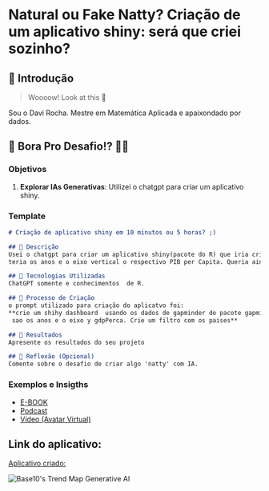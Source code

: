 # Natural ou Fake Natty? Criação de um aplicativo shiny: será que criei sozinho?

## 🚀 Introdução

> Woooow! Look at this 👀

Sou o Davi Rocha. Mestre em Matemática Aplicada e apaixondado por dados.

## 🎯 Bora Pro Desafio!? 💪🤓

### Objetivos

1. **Explorar IAs Generativas**: Utilizei o chatgpt para criar um aplicativo shiny. 


### Template

```markdown
# Criação de aplicativo shiny em 10 minutos ou 5 horas? ;)

## 📒 Descrição
Usei o chatgpt para criar um aplicativo shiny(pacote do R) que iria criar um gráfico de linha onde o eixo horizontal
teria os anos e o eixo vertical o respectivo PIB per Capita. Queria ainda um filtro para visualizar paises diferentes.

## 🤖 Tecnologias Utilizadas
ChatGPT somente e conhecimentos  de R.

## 🧐 Processo de Criação
o prompt utilizado para criação do aplicatvo foi:
**crie um shihy dashboard  usando os dados de gapminder do pacote gapminder,  criando um grafico de linha onde o eixo x
 sao os anos e o eixo y gdpPerca. Crie um filtro com os paises**

## 🚀 Resultados
Apresente os resultados do seu projeto

## 💭 Reflexão (Opcional)
Comente sobre o desafio de criar algo 'natty' com IA.
```

### Exemplos e Insigths

- [E-BOOK](/exemplos/E-BOOK.md)
- [Podcast](/exemplos/PODCAST.md)
- [Vídeo (Avatar Virtual)](/exemplos/VIDEO.md)

## Link do aplicativo:

[Aplicativo criado:](https://davirochasilva.shinyapps.io/projeto_dio_shinny/)



![Base10's Trend Map Generative AI](https://github.com/digitalinnovationone/lab-natty-or-not/assets/730492/f4df26e8-f8f7-4419-8252-c69d73ea930c)
